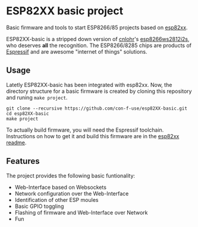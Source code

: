 # ESP82XX basic project

Basic firmware and tools to start ESP8266/85 projects based on [esp82xx](https://github.com/cnlohr/esp82xx).

ESP82XX-basic is a stripped down version of [cnlohr](https://www.youtube.com/user/CNLohr)'s [esp8266ws2812i2s](https://github.com/cnlohr/esp8266ws2812i2s), who deserves **all** the recognition.
The ESP8266/8285 chips are products of [Espressif](https://espressif.com) and are awesome "internet of things" solutions.

## Usage

Latetly ESP82XX-basic has been integrated with esp82xx.
Now, the directory structure for a basic firmware is created by cloning this repository and runing `make project`.

    git clone --recursive https://github.com/con-f-use/esp82XX-basic.git
    cd esp82XX-basic
    make project

To actually build firmware, you will need the Espressif toolchain.
Instructions on how to get it and build this firmware are in the [esp82xx readme](https://github.com/cnlohr/esp82xx).

## Features

The project provides the following basic funtionality:

 - Web-Interface based on Websockets
 - Network configuration over the Web-Interface
 - Identification of other ESP moules
 - Basic GPIO toggling
 - Flashing of firmware and Web-Interface over Network
 - Fun

